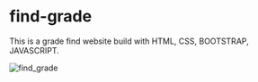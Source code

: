 # find-grade
This is a grade find website build with HTML, CSS, BOOTSTRAP, JAVASCRIPT.

![find_grade](https://user-images.githubusercontent.com/49247268/138651506-055be38a-15e4-4ed7-8c82-321f77122b16.PNG)
